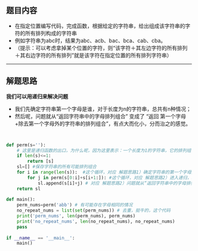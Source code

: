 ## 题目内容
  * 在指定位置编写代码，完成函数，根据给定的字符串，给出组成该字符串的字符的所有排列构成的字符串<br>
  * 例如字符串为abc时，结果为abc、acb、bac、bca、cab、cba。<br>
  * （提示：可以考虑拿掉某个位置的字符，则“该字符＋其左边字符的所有排列＋其右边字符的所有排列”就是该字符在指定位置的所有排列字符串）<br>
 
 ___
 
## 解题思路
  **我们可以用递归来解决问题**
  * 我们先确定字符串第一个字母是谁，对于长度为n的字符串，总共有n种情况；
  * 然后呢，问题就从“返回字符串中的字母排列组合” 变成了 “返回 第一个字母+除去第一个字母外的字符串的排列组合”，有点大而化小，分而治之的感觉。


```python


def perm(s=''):
    # 这里是递归函数的出口，为什么呢，因为这里表示：一个长度为1的字符串，它的排列组合就是它自己。
    if len(s)<=1:
        return [s]
    sl=[] #保存字符串的所有可能排列组合
    for i in range(len(s)):  #这个循环，对应 解题思路1）确定字符串的第一个字母是谁，有n种可能（n为字符串s的长度
        for j in perm(s[0:i]+s[i+1:]): #这个循环，对应 解题思路2）进入递归，s[0:i]+s[i+1:]的意思就是把s中的s[i]给去掉
            sl.append(s[i]+j) # 对应 解题思路2）问题就从“返回字符串中的字母排列组合” **变成了** “返回 第一个字母+除去第一个字母外的字符串的排列组合”
    return sl
 
def main():
    perm_nums=perm('abb') # 有可能存在字母相同的情况
    no_repeat_nums = list(set(perm_nums)) # 去重，挺牛的，这个代码
    print('perm_nums', len(perm_nums), perm_nums)
    print('no_repeat_nums', len(no_repeat_nums), no_repeat_nums)
    pass
 
if __name__ == '__main__':
    main()
```
